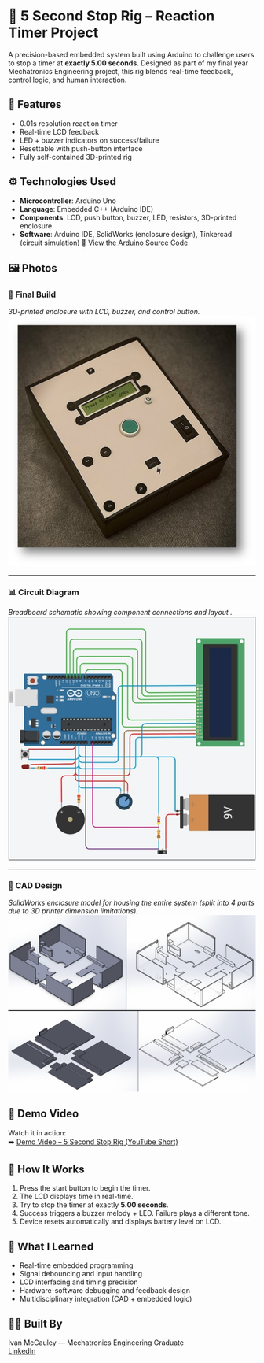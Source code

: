 # 🛑 5 Second Stop Rig – Reaction Timer Project

A precision-based embedded system built using Arduino to challenge users to stop a timer at **exactly 5.00 seconds**. Designed as part of my final year Mechatronics Engineering project, this rig blends real-time feedback, control logic, and human interaction.

## 🔧 Features

- 0.01s resolution reaction timer
- Real-time LCD feedback
- LED + buzzer indicators on success/failure
- Resettable with push-button interface
- Fully self-contained 3D-printed rig

## ⚙️ Technologies Used

- **Microcontroller**: Arduino Uno  
- **Language**: Embedded C++ (Arduino IDE)  
- **Components**: LCD, push button, buzzer, LED, resistors, 3D-printed enclosure  
- **Software**: Arduino IDE, SolidWorks (enclosure design), Tinkercad (circuit simulation)
📄 [View the Arduino Source Code](./5SecondStop.ino)


## 🖼️ Photos

### 🔧 Final Build  
*3D-printed enclosure with LCD, buzzer, and control button.*  
![Final Build](device_photo.jpg)

---

### 📊 Circuit Diagram  
*Breadboard schematic showing component connections and layout .*  
![Circuit Diagram](circuit_diagram.jpg)

---

### 🧩 CAD Design  
*SolidWorks enclosure model for housing the entire system (split into 4 parts due to 3D printer dimension limitations).*  
![CAD Design](CAD_Design.jpg)

## 🎥 Demo Video

Watch it in action:  
➡️ [Demo Video – 5 Second Stop Rig (YouTube Short)](https://www.youtube.com/shorts/PNo7qME4kEY)

## 🧠 How It Works

1. Press the start button to begin the timer.  
2. The LCD displays time in real-time.  
3. Try to stop the timer at exactly **5.00 seconds**.  
4. Success triggers a buzzer melody + LED. Failure plays a different tone.  
5. Device resets automatically and displays battery level on LCD.


## 📘 What I Learned

- Real-time embedded programming  
- Signal debouncing and input handling  
- LCD interfacing and timing precision  
- Hardware-software debugging and feedback design  
- Multidisciplinary integration (CAD + embedded logic)

## 👨‍💻 Built By

Ivan McCauley — Mechatronics Engineering Graduate  
[LinkedIn](https://www.linkedin.com/in/ivan-mccauley-82b17a177)
